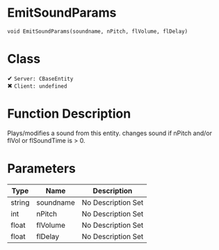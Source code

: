 # EmitSoundParams
```
void EmitSoundParams(soundname, nPitch, flVolume, flDelay)
```
# Class
✔ `Server: CBaseEntity`  
✖ `Client: undefined`  

# Function Description
Plays/modifies a sound from this entity. changes sound if nPitch and/or flVol or flSoundTime is > 0.
# Parameters
Type|Name|Description
--|--|--
string|soundname|No Description Set
int|nPitch|No Description Set
float|flVolume|No Description Set
float|flDelay|No Description Set
